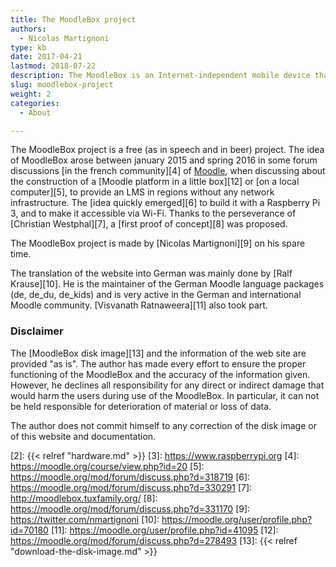 ```yaml
---
title: The MoodleBox project
authors:
  - Nicolas Martignoni
type: kb
date: 2017-04-21
lastmod: 2018-07-22
description: The MoodleBox is an Internet-independent mobile device that creates a local network to which everyone can connect via WiFi. It provides a complete Moodle learning management system
slug: moodlebox-project
weight: 2
categories:
  - About

---
```


The MoodleBox project is a free (as in speech and in beer) project. The idea of MoodleBox arose between january 2015 and spring 2016 in some forum discussions [in the french community][4] of [Moodle][1], when discussing about the construction of a [Moodle platform in a little box][12] or [on a local computer][5], to provide an LMS in regions without any network infrastructure. The [idea quickly emerged][6] to build it with a Raspberry Pi 3, and to make it accessible via Wi-Fi. Thanks to the perseverance of [Christian Westphal][7], a [first proof of concept][8] was proposed.

The MoodleBox project is made by [Nicolas Martignoni][9] on his spare time.

The translation of the website into German was mainly done by [Ralf Krause][10]. He is the maintainer of the German Moodle language packages (de, de_du, de_kids) and is very active in the German and international Moodle community. [Visvanath Ratnaweera][11] also took part.

### Disclaimer

The [MoodleBox disk image][13] and the information of the web site are provided "as is". The author has made every effort to ensure the proper functioning of the MoodleBox and the accuracy of the information given. However, he declines all responsibility for any direct or indirect damage that would harm the users during use of the MoodleBox. In particular, it can not be held responsible for deterioration of material or loss of data.

The author does not commit himself to any correction of the disk image or of this website and documentation.

 [1]: https://moodle.org
 [2]: {{< relref "hardware.md" >}}
 [3]: https://www.raspberrypi.org
 [4]: https://moodle.org/course/view.php?id=20
 [5]: https://moodle.org/mod/forum/discuss.php?d=318719
 [6]: https://moodle.org/mod/forum/discuss.php?d=330291
 [7]: http://moodlebox.tuxfamily.org/
 [8]: https://moodle.org/mod/forum/discuss.php?d=331170
 [9]: https://twitter.com/nmartignoni
 [10]: https://moodle.org/user/profile.php?id=70180
 [11]: https://moodle.org/user/profile.php?id=41095
 [12]: https://moodle.org/mod/forum/discuss.php?d=278493
 [13]: {{< relref "download-the-disk-image.md" >}}
